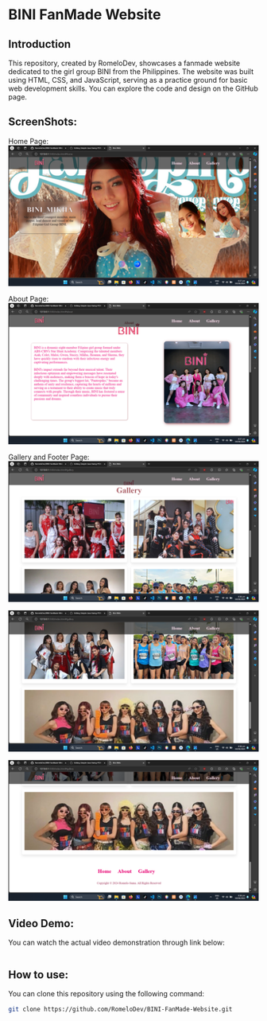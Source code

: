 # BINI FanMade Website

## Introduction

This repository, created by RomeloDev, showcases a fanmade website dedicated to the girl group BINI from the Philippines. The website was built using HTML, CSS, and JavaScript, serving as a practice ground for basic web development skills. You can explore the code and design on the GitHub page.

## ScreenShots:

Home Page:
![image](https://github.com/RomeloDev/BINI-FanMade-Website/blob/main/Screenshot/homepage.png)

About Page:
![image](https://github.com/RomeloDev/BINI-FanMade-Website/blob/main/Screenshot/aboutpage.png)

Gallery and Footer Page:
![image](https://github.com/RomeloDev/BINI-FanMade-Website/blob/main/Screenshot/gallery1.png)

![image](https://github.com/RomeloDev/BINI-FanMade-Website/blob/main/Screenshot/gallery2.png)

![image](https://github.com/RomeloDev/BINI-FanMade-Website/blob/main/Screenshot/gallery3.png)

## Video Demo:

You can watch the actual video demonstration through link below:

``` bash

```

## How to use:

You can clone this repository using the following command:

``` bash
git clone https://github.com/RomeloDev/BINI-FanMade-Website.git
```
